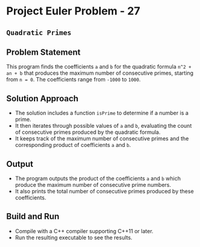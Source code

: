 # Project Euler Problem - 27
## `Quadratic Primes`

## Problem Statement
This program finds the coefficients `a` and `b` for the quadratic formula `n^2 + an + b` that produces the maximum number of consecutive primes, starting from `n = 0`. The coefficients range from `-1000` to `1000`.

## Solution Approach
- The solution includes a function `isPrime` to determine if a number is a prime.
- It then iterates through possible values of `a` and `b`, evaluating the count of consecutive primes produced by the quadratic formula.
- It keeps track of the maximum number of consecutive primes and the corresponding product of coefficients `a` and `b`.

## Output
- The program outputs the product of the coefficients `a` and `b` which produce the maximum number of consecutive prime numbers.
- It also prints the total number of consecutive primes produced by these coefficients.

## Build and Run
- Compile with a C++ compiler supporting C++11 or later.
- Run the resulting executable to see the results.
